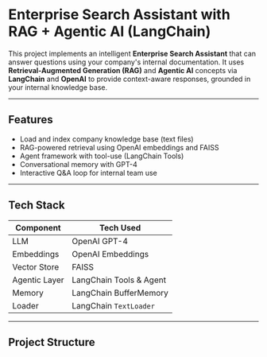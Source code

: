 # Enterprise Search Assistant with RAG + Agentic AI (LangChain)

This project implements an intelligent **Enterprise Search Assistant** that can answer questions using your company's internal documentation. It uses **Retrieval-Augmented Generation (RAG)** and **Agentic AI** concepts via **LangChain** and **OpenAI** to provide context-aware responses, grounded in your internal knowledge base.

---

##  Features

-  Load and index company knowledge base (text files)
-  RAG-powered retrieval using OpenAI embeddings and FAISS
-  Agent framework with tool-use (LangChain Tools)
-  Conversational memory with GPT-4
-  Interactive Q&A loop for internal team use

---

##  Tech Stack

| Component     | Tech Used                |
|---------------|--------------------------|
| LLM           | OpenAI GPT-4             |
| Embeddings    | OpenAI Embeddings        |
| Vector Store  | FAISS                    |
| Agentic Layer | LangChain Tools & Agent  |
| Memory        | LangChain BufferMemory   |
| Loader        | LangChain `TextLoader`   |

---

##  Project Structure


